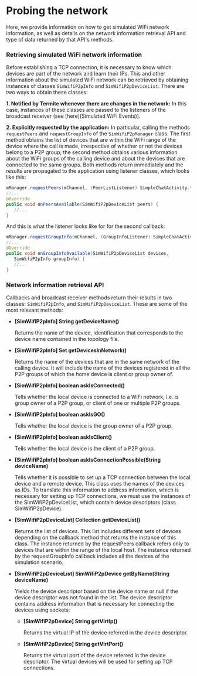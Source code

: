 # Probing the network
Here, we provide information on how to get simulated WiFi network information, as well as details on the network information retrieval API and type of data returned by that API's methods.

### Retrieving simulated WiFi network information
Before establishing a TCP connection, it is necessary to know which devices are part of the network and
learn their IPs. This and other information about the simulated WiFi network can be retrieved by 
obtaining instances of classes `SimWifiP2pInfo` and `SimWifiP2pDeviceList`. There are two ways to
obtain these classes:

   **1. Notified by Termite whenever there are changes in the network:** In this case, instances of these
classes are passed to the listeners of the broadcast receiver (see [here](Simulated WiFi Events)).

   **2. Explicitly requested by the application:** In particular, calling the methods `requestPeers` and
`requestGroupInfo` of the `SimWifiP2pManager` class. The first method obtains the list of devices that
are within the WiFi range of the device where the call is made, irrespective of whether or not the devices
belong to a P2P group; the second method obtains various information about the WiFi groups of the
calling device and about the devices that are connected to the same groups. Both methods return
immediately and the results are propagated to the application using listener classes, which looks like this:

```java
mManager.requestPeers(mChannel, (PeerListListener) SimpleChatActivity.this);
//...
@Override
public void onPeersAvailable(SimWifiP2pDeviceList peers) {
   //...
}
```

And this is what the listener looks like for for the second callback:

```java
mManager.requestGroupInfo(mChannel, (GroupInfoListener) SimpleChatActivity.this);
//...
@Override
public void onGroupInfoAvailable(SimWifiP2pDeviceList devices,
   SimWifiP2pInfo groupInfo) {
   //...
}
```

### Network information retrieval API
Callbacks and broadcast receiver methods return their results in two classes: `SimWifiP2pInfo`, and
`SimWifiP2pDeviceList`. These are some of the most relevant methods:

* **[SimWifiP2pInfo] String getDeviceName()**

   Returns the name of the device, identification that corresponds to the device name contained in
the topology file.

* **[SimWifiP2pInfo] Set<String> getDevicesInNetwork()**

   Returns the name of the devices that are in the same network of the calling device. It will include
the name of the devices registered in all the P2P groups of which the home device is client or
group owner of.

* **[SimWifiP2pInfo] boolean askIsConnected()**

   Tells whether the local device is connected to a WiFi network, i.e. is group owner of a P2P group,
or client of one or multiple P2P groups.

* **[SimWifiP2pInfo] boolean askIsGO()**

   Tells whether the local device is the group owner of a P2P group.

* **[SimWifiP2pInfo] boolean askIsClient()**

   Tells whether the local device is the client of a P2P group.

* **[SimWifiP2pInfo] boolean askIsConnectionPossible(String deviceName)**

   Tells whether it is possible to set up a TCP connection between the local device and a remote
device.
This class uses the names of the devices as IDs. To translate this information to address information,
which is necessary for setting up TCP connections, we must use the instances of the
SimWifiP2pDeviceList, which contain device descriptors (class SimWifiP2pDevice).

* **[SimWifiP2pDeviceList] Collection<SimWifiP2pDevice> getDeviceList()**

   Returns the list of devices. This list includes different sets of devices depending on the callback
method that returns the instance of this class. The instance returned by the requestPeers
callback refers only to devices that are within the range of the local host. The instance returned by
the requestGroupInfo callback includes all the devices of the simulation scenario.

* **[SimWifiP2pDeviceList] SimWifiP2pDevice getByName(String deviceName)**

   Yields the device descriptor based on the device name or null if the device descriptor was not
found in the list.
The device descriptor contains address information that is necessary for connecting the devices using
sockets:

   * **[SimWifiP2pDevice] String getVirtIp()**

      Returns the virtual IP of the device referred in the device descriptor.

   * **[SimWifiP2pDevice] String getVirtPort()**

      Returns the virtual port of the device referred in the device descriptor.
The virtual devices will be used for setting up TCP connections.